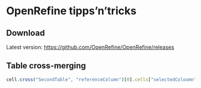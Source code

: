 # OpenRefine tipps’n’tricks

## Download
Latest version: https://github.com/OpenRefine/OpenRefine/releases

## Table cross-merging
``` javascript
cell.cross("SecondTable", "referenceColumn")[0].cells["selectedColoumn"].value
```
